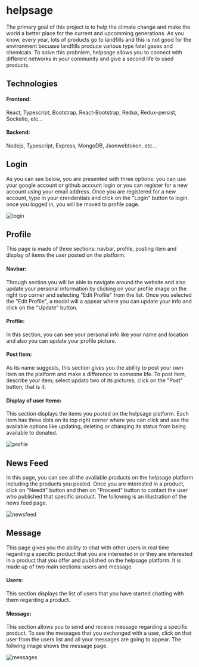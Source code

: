 # helpsage
The primary goal of this project is to help the climate change and make the world a better place for the current and upcomming generations. As you know, every year, lots of products go to landfills and this is not good for the environment becuase landfills produce various type fatel gases and chemicals. To solve this probnlem, helpsage allows you to connect with different networks in your community and give a second life to used products.

## Technologies
#### Frontend: 
React, Typescript, Bootstrap, React-Bootstrap, Redux, Redux-persist, Socketio, etc... 
#### Backend:
Nodejs, Typescript, Express, MongoDB, Jsonwebtoken, etc...

## Login
As you can see below, you are presented with three options: you can use your google account or github account login or you can register for a new account using your email address. Once you are registered for a new account, type in your crendentials and click on the "Login" button to login. once you logged in, you will be moved to profile page.

<img src="https://res.cloudinary.com/dnalxylc8/image/upload/v1632225166/gr5ehzjmhxada2cwszyg.gif" alt="login"/>

## Profile
This page is made of three sections: navbar, profile, posting item and display of items the user posted on the platform.
#### Navbar: 
Through section you will be able to navigate around the website and also update your personal information by clicking on your profile image on the right top corner and selecting "Edit Profile" from the list. Once you selected the "Edit Profile", a modal will a appear where you can update your info and click on the "Update" button.
#### Profile:
In this section, you can see your personal info like your name and location and also you can update your profile picture.
#### Post Item:
As its name suggests, this section gives you the ability to post your own item on the platform and make a difference to someone life. To post item, describe your item; select updato two of its pictures; click on the "Post" button; that is it.
#### Display of user Items:
This section displays the items you posted on the helpsage platform. Each item has three dots on its top right corner where you can click and see the available options like updating, deleting or changing its status from being available to donated.

<img src="https://res.cloudinary.com/dnalxylc8/image/upload/v1632225764/trfflv2hvarqzf7pv5o1.png" alt="profile" />

## News Feed
In this page, you can see all the available products on the helpsage platform including the products you posted. Once you are interested in a product, click on "Needit" button and then on "Proceed" button to contact the user who published that specific product. The following is an illustration of the news feed page.

<img src="https://res.cloudinary.com/dnalxylc8/image/upload/v1632227276/npfsiazkdrrxwn01ln3r.png" alt="newsfeed" />

## Message
This page gives you the ability to chat with other users in real time regarding a specific product that you are interested in or they are interested in a product that you offer and published on the helpsage platform. It is made up of two main sections: users and message.
#### Users:
This section displays the list of users that you have started chatting with them regarding a product.
#### Message:
This section allows you to send and receive message regarding a specific product. To see the messages that you exchanged with a user, click on that user from the users list and all your messages are going to appear. The follwing image shows the message page.

<img src="https://res.cloudinary.com/dnalxylc8/image/upload/v1632227604/xketgf4hzatfr08w0ffn.png" alt="messages" />



